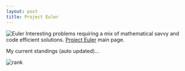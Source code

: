 ```yaml
---
layout: post
title: Project Euler
---
```


![Euler](http://blog.achey.net/images/euler.png) Interesting problems requiring a mix of mathematical savvy and code efficient solutions.  [Project Euler](http://projecteuler.net/) main page.

My current standings (auto updated)...

![rank](http://projecteuler.net/profile/damon_achey.png)

